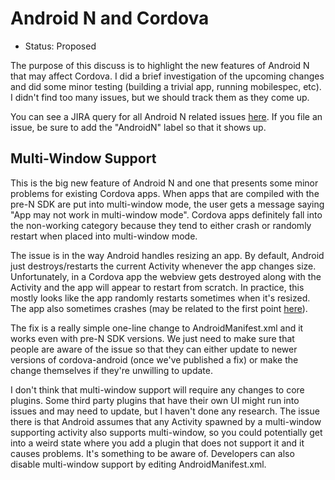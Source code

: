 # Android N and Cordova
- Status: Proposed

The purpose of this discuss is to highlight the new features of Android N
that may affect Cordova. I did a brief investigation of the upcoming changes
and did some minor testing (building a trivial app, running mobilespec, etc).
I didn't find too many issues, but we should track them as they come up.

You can see a JIRA query for all Android N related issues
[here][android-n-query]. If you file an issue, be sure to add the "AndroidN"
label so that it shows up.


## Multi-Window Support

This is the big new feature of Android N and one that presents some minor
problems for existing Cordova apps. When apps that are compiled with the pre-N
SDK are put into multi-window mode, the user gets a message saying "App may not
work in multi-window mode". Cordova apps definitely fall into the non-working
category because they tend to either crash or randomly restart when placed into
multi-window mode.

The issue is in the way Android handles resizing an app. By default, Android
just destroys/restarts the current Activity whenever the app changes size.
Unfortunately, in a Cordova app the webview gets destroyed along with the
Activity and the app will appear to restart from scratch. In practice, this
mostly looks like the app randomly restarts sometimes when it's resized. The
app also sometimes crashes (may be related to the first point
[here][other-behavior-changes]).

The fix is a really simple one-line change to AndroidManifest.xml and it works
even with pre-N SDK versions. We just need to make sure that people are aware of
the issue so that they can either update to newer versions of cordova-android (once
we've published a fix) or make the change themselves if they're unwilling to update.

I don't think that multi-window support will require any changes to core plugins.
Some third party plugins that have their own UI might run into issues and may need
to update, but I haven't done any research. The issue there is that Android assumes
that any Activity spawned by a multi-window supporting activity also supports
multi-window, so you could potentially get into a weird state where you add a plugin
that does not support it and it causes problems. It's something to be aware of.
Developers can also disable multi-window support by editing AndroidManifest.xml.

[android-n-query]: https://issues.apache.org/jira/issues/?jql=project%20%3D%20CB%20AND%20status%20in%20(Open%2C%20%22In%20Progress%22%2C%20Reopened)%20AND%20labels%20%3D%20AndroidN
[other-behavior-changes]: http://developer.android.com/preview/behavior-changes.html#other